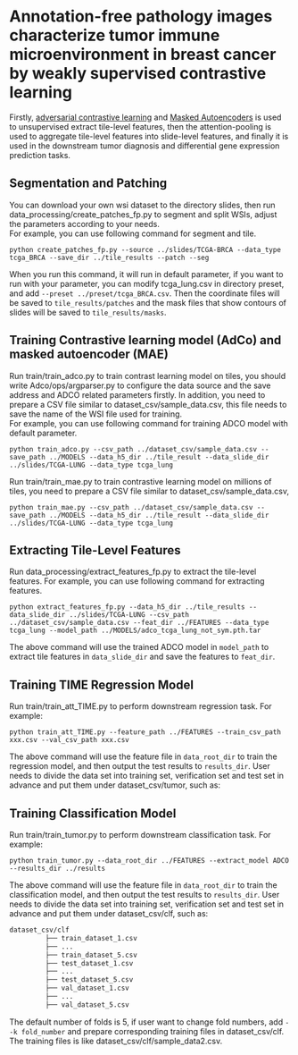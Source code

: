 # Annotation-free pathology images characterize tumor immune microenvironment in breast cancer by weakly supervised contrastive learning  

Firstly, [adversarial contrastive learning](https://arxiv.org/abs/2011.08435) and [Masked Autoencoders](https://arxiv.org/abs/2111.06377) is used to unsupervised extract tile-level features, 
then the attention-pooling is used to aggregate tile-level features into slide-level features, 
and finally it is used in the downstream tumor diagnosis and differential gene expression prediction tasks.


## Segmentation and Patching
You can download your own wsi dataset to the directory slides, 
then run data_processing/create_patches_fp.py to segment and split WSIs,  adjust the parameters according to your needs.  
For example, you can use following command for segment and tile.  
``` shell
python create_patches_fp.py --source ../slides/TCGA-BRCA --data_type tcga_BRCA --save_dir ../tile_results --patch --seg
```  
When you run this command, it will run in default parameter, if you want to run with your parameter, you can modify tcga_lung.csv in directory preset, and add ```--preset ../preset/tcga_BRCA.csv```.
Then the coordinate files will be saved to ```tile_results/patches``` 
and the mask files that show contours of slides will be saved to ```tile_results/masks```.

## Training Contrastive learning model (AdCo) and masked autoencoder (MAE)
Run train/train_adco.py to train contrast learning model on tiles,
you should write Adco/ops/argparser.py to configure the data source
and the save address and ADCO related parameters firstly.
In addition, you need to prepare a CSV file similar to dataset_csv/sample_data.csv,
this file needs to save the name of the WSI file used for training.  
For example, you can use following command for training ADCO model with default parameter.  
``` shell
python train_adco.py --csv_path ../dataset_csv/sample_data.csv --save_path ../MODELS --data_h5_dir ../tile_result --data_slide_dir ../slides/TCGA-LUNG --data_type tcga_lung
```  

Run train/train_mae.py to train contrastive learning model on millions of tiles,
you need to prepare a CSV file similar to dataset_csv/sample_data.csv,
``` shell
python train_mae.py --csv_path ../dataset_csv/sample_data.csv --save_path ../MODELS --data_h5_dir ../tile_result --data_slide_dir ../slides/TCGA-LUNG --data_type tcga_lung
``` 


## Extracting Tile-Level Features
Run data_processing/extract_features_fp.py to extract the tile-level features.
For example, you can use following command for extracting features.  
``` shell
python extract_features_fp.py --data_h5_dir ../tile_results --data_slide_dir ../slides/TCGA-LUNG --csv_path ../dataset_csv/sample_data.csv --feat_dir ../FEATURES --data_type tcga_lung --model_path ../MODELS/adco_tcga_lung_not_sym.pth.tar
```  
The above command will use the trained ADCO model in ```model_path``` to extract tile features in ```data_slide_dir```
and save the features to ```feat_dir```. 

## Training TIME Regression Model
Run train/train_att_TIME.py to perform downstream regression task. For example:  
``` shell
python train_att_TIME.py --feature_path ../FEATURES --train_csv_path xxx.csv --val_csv_path xxx.csv
```
The above command will use the feature file in ```data_root_dir``` to train the regression model, and then output the test results to ```results_dir```.
User needs to divide the data set into training set, verification set and test set in advance and put them under dataset_csv/tumor, such as:  

## Training Classification Model

Run train/train_tumor.py to perform downstream classification task. For example:  
``` shell
python train_tumor.py --data_root_dir ../FEATURES --extract_model ADCO --results_dir ../results
```  
The above command will use the feature file in ```data_root_dir``` to train the classification model, and then output the test results to ```results_dir```.
User needs to divide the data set into training set, verification set and test set in advance and put them under dataset_csv/clf, such as:  
``` bash
dataset_csv/clf
	     ├── train_dataset_1.csv
	     ├── ...
	     ├── train_dataset_5.csv
	     ├── test_dataset_1.csv
	     ├── ...
	     ├── test_dataset_5.csv
	     ├── val_dataset_1.csv
	     ├── ...
	     ├── val_dataset_5.csv
```  
The default number of folds is 5, if user want to change fold numbers, add ```--k fold_number``` and prepare corresponding training files in dataset_csv/clf.
The training files is like dataset_csv/clf/sample_data2.csv.

